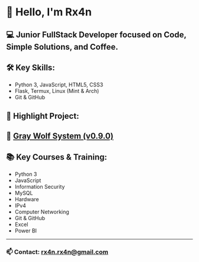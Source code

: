 # 👋 Hello, I'm Rx4n

💻 Junior FullStack Developer focused on Code, Simple Solutions, and Coffee.
---
## 🛠️ Key Skills:
- Python 3, JavaScript, HTML5, CSS3
- Flask, Termux, Linux (Mint & Arch)
- Git & GitHub

## 🚀 Highlight Project:
🐺 [Gray Wolf System (v0.9.0)](https://github.com/Rian-Batista-Rx4n/web-files-manager-graywolfsystem)
---
## 📚 Key Courses & Training:
- Python 3
- JavaScript
- Information Security
- MySQL
- Hardware
- IPv4
- Computer Networking
- Git & GitHub
- Excel
- Power BI
---
### 📫 Contact: rx4n.rx4n@gmail.com
